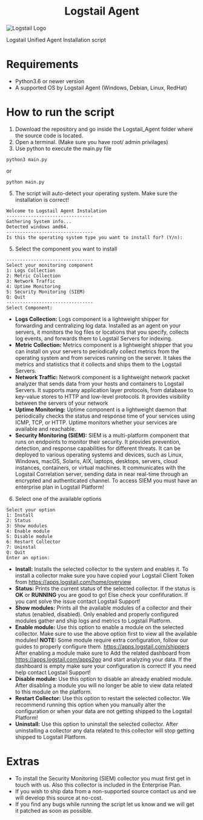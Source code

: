 <div align="center">

# Logstail Agent

</div>

![Logstail Logo](https://apps.logstail.com/static/media/logstail_text_logo.5c0a8cbe.png)

Logstail Unified Agent Installation script


# **Requirements**
* Python3.6 or newer version
* A supported OS by Logstail Agent (Windows, Debian, Linux, RedHat)

# **How to run the script**
1. Download the repository and go inside the Logstail_Agent folder where the source code is located.
2. Open a terminal. (Make sure you have root/ admin privilages)
3. Use python to execute the main.py file
```
python3 main.py
 ```
or
 ```
 python main.py
 ```
5. The script will auto-detect your operating system. Make sure the installation is correct!
  ```
Welcome to Logstail Agent Instalation
--------------------------------
Gathering System info...
Detected windows amd64.
--------------------------------
Is this the operating system type you want to install for? (Y/n):
```
5. Select the component you want to install
```
--------------------------------
Select your monitoring component
1: Logs Collection
2: Metric Collection
3: Network Traffic
4: Uptime Monitoring
5: Security Monitoring (SIEM)
Q: Quit
--------------------------------
Select Component:
```
+ **Logs Collection:** Logs component is a lightweight shipper for forwarding and centralizing log data. Installed as an agent on your servers, it monitors the log files or locations that you specify, collects log events, and forwards them to Logstail Servers for indexing.
+ **Metric Collection:** Metrics component is a lightweight shipper that you can install on your servers to periodically collect metrics from the operating system and from services running on the server. It takes the metrics and statistics that it collects and ships them to the Logstail Servers.
+ **Network Traffic:** Network component is a lightweight network packet analyzer that sends data from your hosts and containers to Logstail Servers. It supports many application layer protocols, from database to key-value stores to HTTP and low-level protocols. It provides visibility between the servers of your network
+ **Uptime Monitoring:** Uptime component is a lightweight daemon that periodically checks the status and response time of your services using ICMP, TCP, or HTTP. Uptime monitors whether your services are available and reachable.
+ **Security Monitoring (SIEM):** SIEM is a multi-platform component that runs on endpoints to monitor their security. It provides prevention, detection, and response capabilities for different threats. It can be deployed to various operating systems and devices, such as Linux, Windows, macOS, Solaris, AIX, laptops, desktops, servers, cloud instances, containers, or virtual machines. It communicates with the Logstail Correlation server, sending data in near real-time through an encrypted and authenticated channel. To access SIEM you must have an enterprise plan in Logstail Platform!

6. Select one of the available options
 ```
Select your option
1: Install
2: Status
3: Show modules
4: Enable module
5: Disable module
6: Restart Collector
7: Uninstal
Q: Quit
Enter an option:
```
+ **Install:** Installs the selected collector to the system and enables it. To install a collector make sure you have copied your Logstail Client Token from https://apps.logstail.com/home/overview
+ **Status:** Prints the current status of the selected collector. If the status is **OK** or **RUNNING** you are good to go! Else check your confifuration. If you cant solve the issue contact Logstail Support!
+ **Show modules:** Prints all the available modules of a collector and their status (enabled, disabled). Only enabled and properly configured modules gather and ship logs and metrics to Logstail Platform.
+ **Enable module:** Use this option to enable a module on the selected collector. Make sure to use the above option first to view all the available modules! **NOTE:** Some module require extra configuration, follow our guides to properly configure them. https://apps.logstail.com/shippers
  After enabling a module make sure to Add the related dashboard from https://apps.logstail.com/apps2go and start analyzing your data. If the dashboard is empty make sure your configuration is correct!
  If you need help contact Logstail Support!
+ **Disable module:** Use this option to disable an already enabled module. After disabling a module you will no longer be able to view data related to this module on the platform.
+ **Restart Collector:** Use this option to restart the selected collector. We recommend running this option when you manually alter the configuration or when your data are not getting shipped to the Logstail Platform!
+ **Uninstall:** Use this option to uninstall the selected collector. After uninstalling a collector any data related to this collector will stop getting shipped to Logstail Platform.


# **Extras**
+ To install the Security Monitoring (SIEM) collector you must first get in touch with us. Also this collector is included in the Enterprise Plan.  
+ If you wish to ship data from a non-supported source contact us and we will develop this source at no-cost.
+ If you find any bugs while running the script let us know and we will get it patched as soon as possible.
